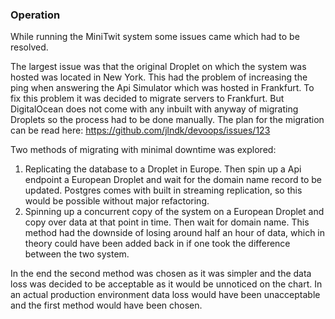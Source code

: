 ### Operation 

While running the MiniTwit system some issues came which had to be resolved. 

The largest issue was that the original Droplet on which the system was hosted was located in New York. This had the problem of increasing the ping when answering the Api Simulator which was hosted in Frankfurt. To fix this problem it was decided to migrate servers to Frankfurt. But DigitalOcean does not come with any inbuilt with anyway of migrating Droplets so the process had to be done manually. The plan for the migration can be read here: https://github.com/jlndk/devoops/issues/123

Two methods of migrating with minimal downtime was explored:
1. Replicating the database to a Droplet in Europe. Then spin up a Api endpoint a European Droplet and wait for the domain name record to be updated. Postgres comes with built in streaming replication, so this would be possible without major refactoring. 
2. Spinning up a concurrent copy of the system on a European Droplet and copy over data at that point in time. Then wait for domain name. This method had the downside of losing around half an hour of data, which in theory could have been added back in if one took the difference between the two system. 

In the end the second method was chosen as it was simpler and the data loss was decided to be acceptable as it would be unnoticed on the chart. In an actual production environment data loss would have been unacceptable and the first method would have been chosen. 